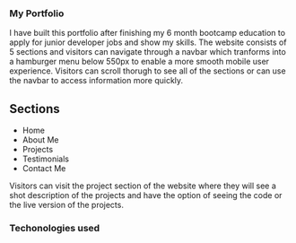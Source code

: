### My Portfolio

I have built this portfolio after finishing my 6 month bootcamp education to apply for junior developer jobs and show my skills. The website consists of 5 sections and visitors can navigate through a navbar which tranforms into a hamburger menu below 550px to enable a more smooth mobile user experience. Visitors can scroll thorugh to see all of the sections or can use the navbar to access information more quickly.

## Sections 
- Home
- About Me
- Projects
- Testimonials
- Contact Me

Visitors can visit the project section of the website where they will see a shot description of the projects and have the option of seeing the code or the live version of the projects.


### Techonologies used
